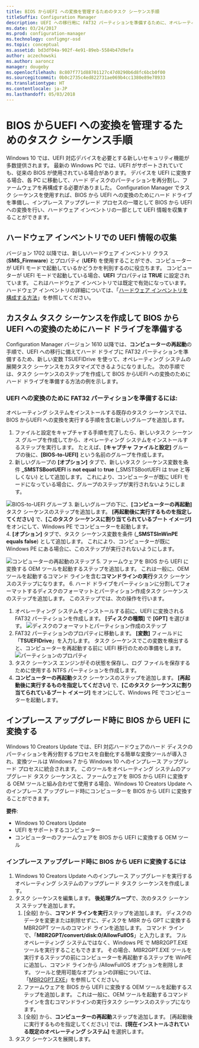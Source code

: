 ```yaml
---
title: BIOS からUEFI への変換を管理するためのタスク シーケンス手順
titleSuffix: Configuration Manager
description: UEFI への移行用に FAT32 パーティションを準備するために、オペレーティング システム展開タスク シーケンスをカスタマイズする方法について説明します。
ms.date: 03/24/2017
ms.prod: configuration-manager
ms.technology: configmgr-osd
ms.topic: conceptual
ms.assetid: bd3df04a-902f-4e91-89eb-5584b47d9efa
author: aczechowski
ms.author: aaroncz
manager: dougeby
ms.openlocfilehash: 8c807f771d88701127c47d0290b6d8fc6bcb0f00
ms.sourcegitcommit: 0b0c2735c4ed822731ae069b4cc1380e89e78933
ms.translationtype: HT
ms.contentlocale: ja-JP
ms.lasthandoff: 05/03/2018
---
```

# <a name="task-sequence-steps-to-manage-bios-to-uefi-conversion"></a>BIOS からUEFI への変換を管理するためのタスク シーケンス手順
Windows 10 では、UEFI 対応デバイスを必要とする新しいセキュリティ機能が多数提供されます。 最新の Windows PC では、UEFI がサポートされていても、従来の BIOS が使用されている場合があります。 デバイスを UEFI に変換する場合、各 PC に移動して、ハード ディスクのパーティションを再分割し、ファームウェアを再構成する必要がありました。 Configuration Manager でタスク シーケンスを使用すれば、BIOS から UEFI への変換のためにハード ドライブを準備し、インプレース アップグレード プロセスの一環として BIOS から UEFI への変換を行い、ハードウェア インベントリの一部として UEFI 情報を収集することができます。

## <a name="hardware-inventory-collects-uefi-information"></a>ハードウェア インベントリでの UEFI 情報の収集
バージョン 1702 以降では、新しいハードウェア インベントリ クラス (**SMS_Firmware**) とプロパティ (**UEFI**) を使用することができ、コンピューターが UEFI モードで起動しているかどうかを判別するのに役立ちます。 コンピューターが UEFI モードで起動している場合、**UEFI** プロパティは **TRUE** に設定されています。 これはハードウェア インベントリでは既定で有効になっています。 ハードウェア インベントリの詳細については、「[ハードウェア インベントリを構成する方法](/sccm/core/clients/manage/inventory/configure-hardware-inventory)」を参照してください。

## <a name="create-a-custom-task-sequence-to-prepare-the-hard-drive-for-bios-to-uefi-conversion"></a>カスタム タスク シーケンスを作成して BIOS から UEFI への変換のためにハード ドライブを準備する
Configuration Manager バージョン 1610 以降では、**コンピューターの再起動**の手順で、UEFI への移行に備えてハード ドライブに FAT32 パーティションを準備するため、新しい変数 TSUEFIDrive を使って、オペレーティング システムの展開タスク シーケンスをカスタマイズできるようになりました。 次の手順では、タスク シーケンスのステップを作成して BIOS からUEFI への変換のためにハード ドライブを準備する方法の例を示します。

### <a name="to-prepare-the-fat32-partition-for-the-conversion-to-uefi"></a>UEFI への変換のために FAT32 パーティションを準備するには:
オペレーティング システムをインストールする既存のタスク シーケンスでは、BIOS からUEFI への変換を実行する手順を含む新しいグループを追加します。

1. ファイルと設定をキャプチャする手順を完了したら、新しいタスク シーケンス グループを作成してから、オペレーティング システムをインストールするステップを実行します。 たとえば、**[キャプチャ ファイルと設定]** グループの後に、**[BIOS-to-UEFI]** という名前のグループを作成します。
2. 新しいグループの **[オプション]** タブで、新しいタスク シーケンス変数を条件 **_SMSTSBootUEFI** is **not equal** to **true** (_SMSTSBootUEFI は true と等しくない) として追加します。 これにより、コンピューターが既に UEFI モードになっている場合に、グループのステップが実行されないようにします。

  ![BIOS-to-UEFI グループ](../../core/get-started/media/BIOS-to-UEFI-group.png)
3. 新しいグループの下に、**[コンピューターの再起動]** タスク シーケンスのステップを追加します。 **[再起動後に実行するものを指定してください]** で、**[このタスク シーケンスに割り当てられているブート イメージ]** をオンにして、Windows PE でコンピューターを起動します。  
4. **[オプション]** タブで、タスク シーケンス変数を条件 (**_SMSTSInWinPE equals false**) として追加します。 これにより、コンピューターが既に Windows PE にある場合に、このステップが実行されないようにします。

  ![コンピューターの再起動のステップ](../../core/get-started/media/restart-in-windows-pe.png)
5. ファームウェアを BIOS から UEFI に変換する OEM ツールを起動するステップを追加します。 これは一般に、OEM ツールを起動するコマンド ラインを含む**コマンドラインの実行**タスク シーケンスのステップになります。
6. ハード ドライブをパーティションに分割してフォーマットするディスクのフォーマットとパーティション作成タスク シーケンスのステップを追加します。 このステップでは、次の操作を行います。
  1. オペレーティング システムをインストールする前に、UEFI に変換される FAT32 パーティションを作成します。 **[ディスクの種類]** で **[GPT]** を選びます。
    ![ディスクのフォーマットとパーティション作成のステップ](../media/format-and-partition-disk.png)
  2. FAT32 パーティションのプロパティに移動します。 **[変数]** フィールドに「**TSUEFIDrive**」を入力します。 タスク シーケンスでこの変数を検出すると、コンピューターを再起動する前に UEFI 移行のための準備をします。
    ![パーティションのプロパティ](../../core/get-started/media/partition-properties.png)
  3. タスク シーケンス エンジンがその状態を保存し、ログ ファイルを保存するために使用する NTFS パーティションを作成します。
7. **コンピューターの再起動**タスク シーケンスのステップを追加します。 **[再起動後に実行するものを指定してください]** で、**[このタスク シーケンスに割り当てられているブート イメージ]** をオンにして、Windows PE でコンピューターを起動します。  

## <a name="convert-from-bios-to-uefi-during-an-in-place-upgrade"></a>インプレース アップグレード時に BIOS から UEFI に変換する
Windows 10 Creators Update では、EFI 対応ハードウェアのハード ディスクのパーティションを再分割するプロセスを自動化する簡単な変換ツールが導入され、変換ツールは Windows 7 から Windows 10 へのインプレース アップグレード プロセスに統合されます。 このツールをオペレーティング システムのアップグレード タスク シーケンスと、ファームウェアを BIOS から UEFI に変換する OEM ツールと組み合わせて使用する場合、Windows 10 Creators Update へのインプレース アップグレード時にコンピューターを BIOS から UEFI に変換することができます。

**要件**:
- Windows 10 Creators Update
- UEFI をサポートするコンピューター
- コンピューターのファームウェアを BIOS から UEFI に変換する OEM ツール

### <a name="to-convert-from-bios-to-uefi-during-an-in-place-upgrade"></a>インプレース アップグレード時に BIOS から UEFI に変換するには
1. Windows 10 Creators Update へのインプレース アップグレードを実行するオペレーティング システムのアップグレード タスク シーケンスを作成します。
2. タスク シーケンスを編集します。 **後処理グループ**で、次のタスク シーケンス ステップを追加します。
   1. [全般] から、**コマンド ラインを実行**ステップを追加します。 ディスクのデータを変更または削除せずに、ディスクを MBR から GPT に変換する MBR2GPT ツールのコマンド ラインを追加します。 コマンド ラインで、「**MBR2GPT/convert/disk:0/AllowFullOS**」と入力します。 フル オペレーティング システムではなく、Windows PE で MBR2GPT.EXE ツールを実行することもできます。 その場合、MBR2GPT.EXE ツールを実行するステップの前にコンピューターを再起動するステップを WinPE に追加し、コマンド ラインから /AllowFullOS オプションを削除します。 ツールと使用可能なオプションの詳細については、「[MBR2GPT.EXE](https://technet.microsoft.com/itpro/windows/deploy/mbr-to-gpt)」を参照してください。
   2. ファームウェアを BIOS から UEFI に変換する OEM ツールを起動するステップを追加します。 これは一般に、OEM ツールを起動するコマンド ラインを含むコマンドラインの実行タスク シーケンスのステップになります。
   3. [全般] から、**コンピューターの再起動**ステップを追加します。 [再起動後に実行するものを指定してください] では、**[現在インストールされている既定のオペレーティング システム]** を選択します。
3. タスク シーケンスを展開します。
